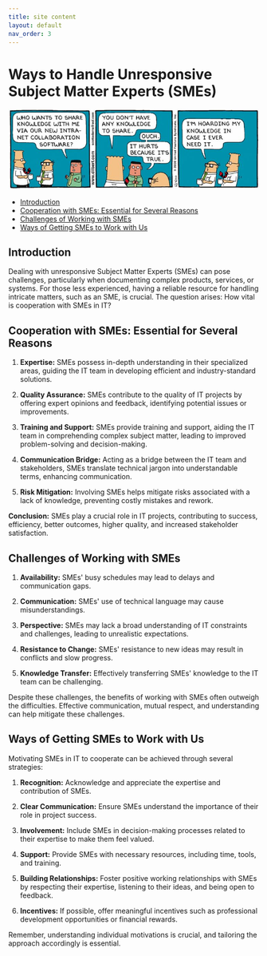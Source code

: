 ```yaml
---
title: site content
layout: default
nav_order: 3
---
```


# Ways to Handle Unresponsive Subject Matter Experts (SMEs) <!-- omit in toc -->
![Alt text](../images/aa246608b3b3fe34728bd118d7d0e938-1.jpg)
- [Introduction](#introduction)
- [Cooperation with SMEs: Essential for Several Reasons](#cooperation-with-smes-essential-for-several-reasons)
- [Challenges of Working with SMEs](#challenges-of-working-with-smes)
- [Ways of Getting SMEs to Work with Us](#ways-of-getting-smes-to-work-with-us)

## Introduction

Dealing with unresponsive Subject Matter Experts (SMEs) can pose challenges, particularly when documenting complex products, services, or systems. For those less experienced, having a reliable resource for handling intricate matters, such as an SME, is crucial. The question arises: How vital is cooperation with SMEs in IT?

## Cooperation with SMEs: Essential for Several Reasons

1. **Expertise:** SMEs possess in-depth understanding in their specialized areas, guiding the IT team in developing efficient and industry-standard solutions.

2. **Quality Assurance:** SMEs contribute to the quality of IT projects by offering expert opinions and feedback, identifying potential issues or improvements.

3. **Training and Support:** SMEs provide training and support, aiding the IT team in comprehending complex subject matter, leading to improved problem-solving and decision-making.

4. **Communication Bridge:** Acting as a bridge between the IT team and stakeholders, SMEs translate technical jargon into understandable terms, enhancing communication.

5. **Risk Mitigation:** Involving SMEs helps mitigate risks associated with a lack of knowledge, preventing costly mistakes and rework.

**Conclusion:**
SMEs play a crucial role in IT projects, contributing to success, efficiency, better outcomes, higher quality, and increased stakeholder satisfaction.

## Challenges of Working with SMEs

1. **Availability:** SMEs' busy schedules may lead to delays and communication gaps.

2. **Communication:** SMEs' use of technical language may cause misunderstandings.

3. **Perspective:** SMEs may lack a broad understanding of IT constraints and challenges, leading to unrealistic expectations.

4. **Resistance to Change:** SMEs' resistance to new ideas may result in conflicts and slow progress.

5. **Knowledge Transfer:** Effectively transferring SMEs' knowledge to the IT team can be challenging.

Despite these challenges, the benefits of working with SMEs often outweigh the difficulties. Effective communication, mutual respect, and understanding can help mitigate these challenges.

## Ways of Getting SMEs to Work with Us

Motivating SMEs in IT to cooperate can be achieved through several strategies:

1. **Recognition:** Acknowledge and appreciate the expertise and contribution of SMEs.

2. **Clear Communication:** Ensure SMEs understand the importance of their role in project success.

3. **Involvement:** Include SMEs in decision-making processes related to their expertise to make them feel valued.

4. **Support:** Provide SMEs with necessary resources, including time, tools, and training.

5. **Building Relationships:** Foster positive working relationships with SMEs by respecting their expertise, listening to their ideas, and being open to feedback.

6. **Incentives:** If possible, offer meaningful incentives such as professional development opportunities or financial rewards.

Remember, understanding individual motivations is crucial, and tailoring the approach accordingly is essential.
